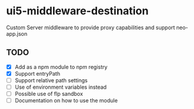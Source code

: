 # ui5-middleware-destination
Custom Server middleware to provide proxy capabilities and support neo-app.json

## TODO

- [x] Add as a npm module to npm registry
- [x] Support entryPath
- [ ] Support relative path settings
- [ ] Use of environment variables instead
- [ ] Possible use of flp sandbox
- [ ] Documentation on how to use the module